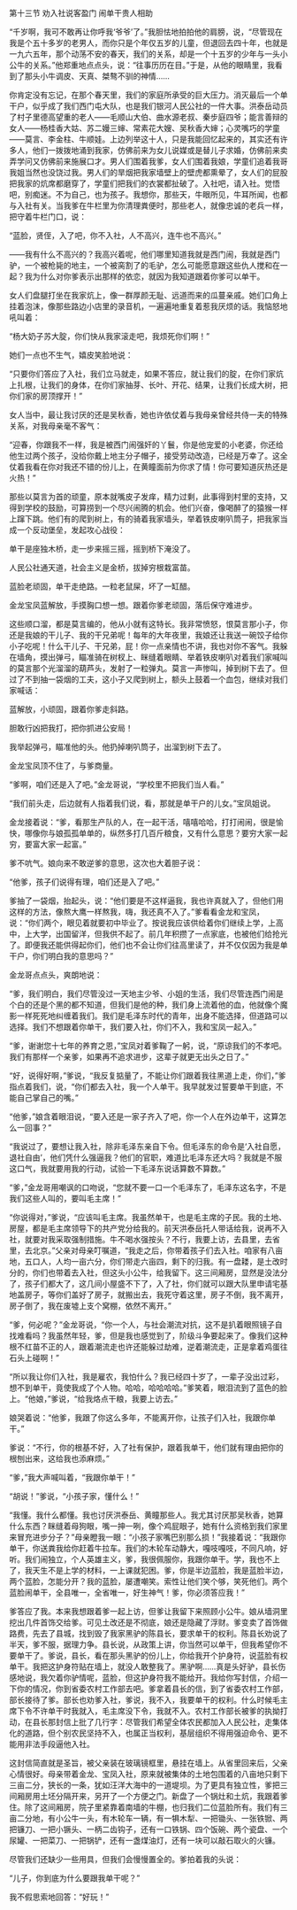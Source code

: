 第十三节 劝入社说客盈门 闹单干贵人相助

“千岁啊，我可不敢再让你呼我‘爷爷’了。”我胆怯地拍拍他的肩膀，说，“尽管现在我是个五十多岁的老男人，而你只是个年仅五岁的儿童，但退回去四十年，也就是一九六五年，那个动荡不安的春天，我们的关系，却是一个十五岁的少年与一头小公牛的关系。”他郑重地点点头，说：“往事历历在目。”于是，从他的眼睛里，我看到了那头小牛调皮、天真、桀骜不驯的神情……

你肯定没有忘记，在那个春天里，我们的家庭所承受的巨大压力。消灭最后一个单干户，似乎成了我们西门屯大队，也是我们银河人民公社的一件大事。洪泰岳动员了村子里德高望重的老人——毛顺山大伯、曲水源老叔、秦步庭四爷；能言善辩的女人——杨桂香大姑、苏二嫚三婶、常素花大嫂、吴秋香大婶；心灵嘴巧的学童——莫言、李金柱、牛顺娃。上边列举这十人，只是我能回忆起来的，其实还有许多人，他们一拨拨地涌到我家，仿佛前来为女儿说媒或是替儿子求婚，仿佛前来卖弄学问又仿佛前来施展口才。男人们围着我爹，女人们围着我娘，学童们追着我哥我姐当然也没饶过我。男人们的旱烟把我家墙壁上的壁虎都熏晕了，女人们的屁股把我家的炕席都磨穿了，学童们把我们的衣裳都扯破了。入社吧，请入社。觉悟吧，别痴迷。不为自己，也为孩子。我想你，那些天，牛眼所见，牛耳所闻，也都与入社有关。当我爹在牛栏里为你清理粪便时，那些老人，就像忠诚的老兵一样，把守着牛栏门口，说：

“蓝脸，贤侄，入了吧，你不入社，人不高兴，连牛也不高兴。”

——我有什么不高兴的？我高兴着呢，他们哪里知道我就是西门闹，我就是西门驴，一个被枪毙的地主，一个被脔割了的毛驴，怎么可能愿意跟这些仇人搅和在一起？我为什么对你爹表示出那样的依恋，就因为我知道跟着你爹可以单干。

女人们盘腿打坐在我家炕上，像一群厚颜无耻、远道而来的瓜蔓亲戚。她们口角上挂着泡沫，像那些路边小店里的录音机，一遍遍地重复着惹我厌烦的话。我恼怒地吼叫着：

“杨大奶子苏大腚，你们快从我家滚走吧，我烦死你们啊！”

她们一点也不生气，嬉皮笑脸地说：

“只要你们答应了入社，我们立马就走，如果不答应，就让我们的腚，在你们家炕上扎根，让我们的身体，在你们家抽芽、长叶、开花、结果，让我们长成大树，把你们家的房顶撑开！”

女人当中，最让我讨厌的还是吴秋香，她也许依仗着与我母亲曾经共侍一夫的特殊关系，对我母亲毫不客气：

“迎春，你跟我不一样，我是被西门闹强奸的丫鬟，你是他宠爱的小老婆，你还给他生过两个孩子，没给你戴上地主分子帽子，接受劳动改造，已经是万幸了。这全仗着我看在你对我还不错的份儿上，在黄瞳面前为你求了情！你可要知道灰热还是火热！”

那些以莫言为首的顽童，原本就嘴皮子发痒，精力过剩，此事得到村里的支持，又得到学校的鼓励，可算捞到一个尽兴闹腾的机会。他们兴奋，像喝醉了的猿猴一样上蹿下跳。他们有的爬到树上，有的骑着我家墙头，举着铁皮喇叭筒子，把我家当成一个反动堡垒，发起攻心战役：

单干是座独木桥，走一步来摇三摇，摇到桥下淹没了。

人民公社通天道，社会主义是金桥，拔掉穷根栽富苗。

蓝脸老顽固，单干走绝路。一粒老鼠屎，坏了一缸醋。

金龙宝凤蓝解放，手摸胸口想一想。跟着你爹老顽固，落后保守难进步。

这些顺口溜，都是莫言编的，他从小就有这特长。我非常愤怒，恨莫言那小子，你还是我娘的干儿子、我的干兄弟呢！每年的大年夜里，我娘还让我送一碗饺子给你小子吃呢！什么干儿子、干兄弟，屁！你一点亲情也不讲，我也对你不客气。我躲在墙角，摸出弹弓，瞄准骑在树杈上、眯缝着眼睛、举着铁皮喇叭对着我们家喊叫的莫言那个光溜溜的葫芦头，发射了一粒弹丸。莫言一声惨叫，掉到树下去了。但过了不到抽一袋烟的工夫，这小子又爬到树上，额头上鼓着一个血包，继续对我们家喊话：

蓝解放，小顽固，跟着你爹走斜路。

胆敢行凶把我打，把你抓进公安局！

我举起弹弓，瞄准他的头。他扔掉喇叭筒子，出溜到树下去了。

金龙宝凤顶不住了，与爹商量。

“爹啊，咱们还是入了吧。”金龙哥说，“学校里不把我们当人看。”

“我们前头走，后边就有人指着我们说，看，那就是单干户的儿女。”宝凤姐说。

金龙接着说：“爹，看那生产队的人，在一起干活，嘻嘻哈哈，打打闹闹，很是愉快，哪像你与娘孤孤单单的，纵然多打几百斤粮食，又有什么意思？要穷大家一起穷，要富大家一起富。”

爹不吭气。娘向来不敢逆爹的意思，这次也大着胆子说：

“他爹，孩子们说得有理，咱们还是入了吧。”

爹抽了一袋烟，抬起头，说：“他们要是不这样逼我，我也许真就入了，但他们用这样的方法，像熬大鹰一样熬我，嗨，我还真不入了。”爹看看金龙和宝凤，说：“你们两个，眼见着就要初中毕业了。按说我应该供给着你们继续上学，上高中，上大学，出国留洋，但我供不起了。前几年积攒了一点家底，也被他们给抢光了。即便我还能供得起你们，他们也不会让你们往高里读了，并不仅仅因为我是单干户，你们明白我的意思吗？”

金龙哥点点头，爽朗地说：

“爹，我们明白，我们尽管没过一天地主少爷、小姐的生活，我们尽管连西门闹是个白的还是个黑的都不知道，但我们是他的种，我们身上流着他的血，他就像个魔影一样死死地纠缠着我们。我们是毛泽东时代的青年，出身不能选择，但道路可以选择。我们不想跟着你单干，我们要入社，你们不入，我和宝凤一起入。”

“爹，谢谢您十七年的养育之恩，”宝凤对着爹鞠了一躬，说，“原谅我们的不孝吧。我们有那样一个亲爹，如果再不追求进步，这辈子就更无出头之日了。”

“好，说得好啊，”爹说，“我反复掂量了，不能让你们跟着我往黑道上走，你们，”爹指点着我们，说，“你们都去入社，我一个人单干。我早就发过誓要单干到底，不能自己掌自己的嘴。”

“他爹，”娘含着眼泪说，“要入还是一家子齐入了吧，你一个人在外边单干，这算怎么一回事？”

“我说过了，要想让我入社，除非毛泽东亲自下令。但毛泽东的命令是‘入社自愿，退社自由’，他们凭什么强逼我？他们的官职，难道比毛泽东还大吗？我就是不服这口气，我就要用我的行动，试验一下毛泽东说话算数不算数。”

“爹，”金龙哥用嘲讽的口吻说，“您就不要一口一个毛泽东了，毛泽东这名字，不是我们这些人叫的，要叫毛主席！”

“你说得对，”爹说，“应该叫毛主席。我虽然单干，也是毛主席的子民。我的土地、房屋，都是毛主席领导下的共产党分给我的。前天洪泰岳托人带话给我，说再不入社，就要对我采取强制措施。牛不喝水强按头？不行，我要上访，去县里，去省里，去北京。”父亲对母亲叮嘱道，“我走之后，你带着孩子们去入社。咱家有八亩地，五口人，人均一亩六分，你们带走六亩四，剩下的归我。有一盘耧，是土改时分的，你们也带着去入社，但这头小公牛，给我留下。这三间厢房，显然是没法分了，孩子们都大了，这几间小屋盛不下了，入了社，你们就可以跟大队里申请宅基地盖房子，等你们盖好了房子，就搬出去，我死守着这里，房子不倒，我不离开，房子倒了，我在废墟上支个窝棚，依然不离开。”

“爹，何必呢？”金龙哥说，“你一个人，与社会潮流对抗，这不是扒着眼照镜子自找难看吗？我虽然年轻，爹，但是我也感觉到了，阶级斗争要起来了。像我们这种根不红苗不正的人，跟着潮流走也许还能躲过劫难，逆着潮流走，正是拿着鸡蛋往石头上碰啊！”

“所以我让你们入社，我是雇农，我怕什么？我已经四十岁了，一辈子没出过彩，想不到单干，竟使我成了个人物。哈哈，哈哈哈哈。”爹笑着，眼泪流到了蓝色的脸上。“他娘，”爹说，“给我烙点干粮，我要上访去。”

娘哭着说：“他爹，我跟了你这么多年，不能离开你，让孩子们入社，我跟你单干。”

爹说：“不行，你的根基不好，入了社有保护，跟着我单干，他们就有理由把你的根刨出来，这给我也添麻烦。”

“爹，”我大声喊叫着，“我跟你单干！”

“胡说！”爹说，“小孩子家，懂什么！”

“我懂。我什么都懂。我也讨厌洪泰岳、黄瞳那些人。我尤其讨厌那吴秋香，她算什么东西？眯缝着母狗眼，嘴一抻一咧，像个鸡屁眼子，她有什么资格到我们家里来冒充进步分子？”母亲瞪我一眼：“小孩子家嘴巴别那么损！”我接着说：“我跟你单干，你送粪我给你赶着牛拉车。我们的木轮车动静大，嘎吱嘎吱，不同凡响，好听。我们闹独立，个人英雄主义，爹，我很佩服你，我跟你单干。学，我也不上了，我天生不是上学的材料，一上课就犯困。爹，你是半边蓝脸，我是蓝脸半边，两个蓝脸，怎能分开？我的蓝脸，屡遭嘲笑。索性让他们笑个够，笑死他们。两个蓝脸闹单干，全县唯一，全省唯一，好生神气！爹，你必须答应我！”

爹答应了我。本来我想跟着爹一起上访，但爹让我留下来照顾小公牛。娘从墙洞里挖出几件首饰交给爹。可见土改还是不彻底，娘还是隐藏了浮财。爹变卖了首饰做路费，先去了县城，找到毁了我家黑驴的陈县长，要求单干的权利。陈县长劝说了半天，爹不服，据理力争。县长说，从政策上讲，你当然可以单干，但我希望你不要单干了。爹说，县长，看在那头黑驴的份儿上，你给我开个护身符，说蓝脸有权单干。我把这护身符贴在墙上，就没人敢整我了。黑驴啊……真是头好驴，县长伤感地说，我欠着你驴情呢，蓝脸，但这护身符我不能给开。我给你写封信，介绍一下你的情况，你到省委农村工作部去吧。爹拿着县长的信，到了省委农村工作部，部长接待了爹。部长也劝爹入社，爹说，我不入，我要单干的权利。什么时候毛主席下令不许单干时我就入，毛主席没下令，我就不入。农村工作部长被爹的执拗打动，在县长那封信上批了几行字：尽管我们希望全体农民都加入人民公社，走集体化的道路，但个别农民坚持不入，也属正当权利，基层组织不得用强迫命令、更不能用非法手段逼他入社。

这封信简直就是圣旨，被父亲装在玻璃镜框里，悬挂在墙上。从省里回来后，父亲心情很好。母亲带着金龙、宝凤入社，原来就被集体的土地包围着的八亩地只剩下三亩二分，狭长的一条，犹如汪洋大海中的一道堤坝。为了更具有独立性，爹把三间厢房用土坯分隔开来，另开了一个方便之门。新盘了一个锅灶和土炕，我跟着爹住。除了这间厢房，院子里紧靠着南墙的牛棚，也归我们二位蓝脸所有。我们有三亩二分地，有小公牛一头，有木轮车一辆，有一犋木犁、一把锄头、一张铁锨、两把镰刀、一把小镢头、一柄二齿钩子，还有一口铁锅、四个饭碗、两个瓷盘、一个尿罐、一把菜刀、一把锅铲，还有一盏煤油灯，还有一块可以敲石取火的火镰。

尽管我们还缺少一些用具，但我们会慢慢置全的。爹拍着我的头说：

“儿子，你到底为什么要跟我单干呢？”

我不假思索地回答：“好玩！”